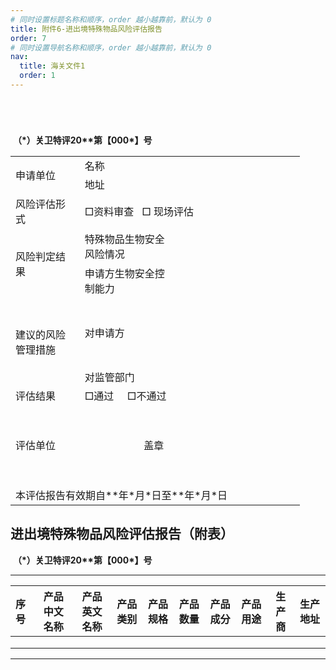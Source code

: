```yaml
---
# 同时设置标题名称和顺序，order 越小越靠前，默认为 0
title: 附件6-进出境特殊物品风险评估报告
order: 7
# 同时设置导航名称和顺序，order 越小越靠前，默认为 0
nav:
  title: 海关文件1
  order: 1 
---
```


# 		

​																																					

​																																									**（\*）关卫特评20\*\*第【000\*】号**




<table>
 <col width=94 style='mso-width-source:userset;mso-width-alt:3008;width:71pt'>
 <col width=69 span=2 style='width:52pt'>
 <col width=181 style='mso-width-source:userset;mso-width-alt:5802;width:136pt'>
 <tr height=28 style='height:21.0pt'>
  <td rowspan=2 height=56 class=xl65 width=94 style='height:42.0pt;width:71pt'>申请单位</td>
  <td class=xl66 width=69 style='border-left:none;width:52pt'>名称</td>
  <td colspan=2 class=xl67 width=250 style='border-left:none;width:188pt'><span
  lang=EN-US>　</span></td>
 </tr>
 <tr height=28 style='height:21.0pt'>
  <td height=28 class=xl66 width=69 style='height:21.0pt;border-top:none;
  border-left:none;width:52pt'>地址</td>
  <td colspan=2 class=xl67 width=250 style='border-left:none;width:188pt'><span
  lang=EN-US>　</span></td>
 </tr>
 <tr height=57 style='height:42.5pt'>
  <td height=57 class=xl65 width=94 style='height:42.5pt;border-top:none;
  width:71pt'>风险评估<font class="font10">形式</font></td>
  <td colspan=3 class=xl68 width=319 style='border-left:none;width:240pt'>□资料审查<span
  style='mso-spacerun:yes'>&nbsp;&nbsp; </span>□ 现场评估</td>
 </tr>
 <tr height=29 style='mso-height-source:userset;height:21.5pt'>
  <td rowspan=2 height=85 class=xl65 width=94 style='height:63.5pt;border-top:
  none;width:71pt'>风险判定<font class="font10">结果</font></td>
  <td colspan=2 class=xl68 width=138 style='border-left:none;width:104pt'>特殊物品生物安全风险情况</td>
  <td class=xl69 width=181 style='border-top:none;border-left:none;width:136pt'>　</td>
 </tr>
 <tr height=56 style='mso-height-source:userset;height:42.0pt'>
  <td colspan=2 height=56 class=xl68 width=138 style='height:42.0pt;border-left:
  none;width:104pt'>申请方生物安全控制能力</td>
  <td class=xl69 width=181 style='border-top:none;border-left:none;width:136pt'>　</td>
 </tr>
 <tr height=111 style='mso-height-source:userset;height:83.5pt'>
  <td rowspan=2 height=139 class=xl65 width=94 style='height:104.5pt;
  border-top:none;width:71pt'>建议的风险管理措施</td>
  <td colspan=2 class=xl68 width=138 style='border-left:none;width:104pt'>对申请方</td>
  <td class=xl69 width=181 style='border-top:none;border-left:none;width:136pt'>　</td>
 </tr>
 <tr height=28 style='height:21.0pt'>
  <td colspan=2 height=28 class=xl68 width=138 style='height:21.0pt;border-left:
  none;width:104pt'>对监管部门</td>
  <td class=xl69 width=181 style='border-top:none;border-left:none;width:136pt'>　</td>
 </tr>
 <tr height=28 style='height:21.0pt'>
  <td height=28 class=xl65 width=94 style='height:21.0pt;border-top:none;
  width:71pt'>评估结果</td>
  <td colspan=3 class=xl68 width=319 style='border-left:none;width:240pt'>□通过<span
  style='mso-spacerun:yes'>&nbsp;&nbsp;&nbsp;&nbsp; </span>□不通过<span
  style='mso-spacerun:yes'>&nbsp;&nbsp;&nbsp;&nbsp;&nbsp;</span></td>
 </tr>
 <tr height=129 style='mso-height-source:userset;height:96.5pt'>
  <td height=129 class=xl70 style='height:96.5pt;border-top:none'>评估单位</td>
  <td colspan=3 class=xl71 style='border-left:none'><span lang=EN-US><span
  style='mso-spacerun:yes'>&nbsp;&nbsp;&nbsp;&nbsp;&nbsp;&nbsp;&nbsp;&nbsp;&nbsp;&nbsp;&nbsp;&nbsp;&nbsp;&nbsp;&nbsp;&nbsp;&nbsp;&nbsp;&nbsp;&nbsp;&nbsp;
  </span>盖章</span></td>
 </tr>
 <tr height=28 style='height:21.0pt'>
  <td colspan=4 height=28 class=xl72 style='height:21.0pt'>本评估报告有效期自**年*月*日至**年*月*日</td>
 </tr>
</table>



## 		

## 					进出境特殊物品风险评估报告（附表）

​																												**（\*）关卫特评20\*\*第【000\*】号**

------ -------------- -------------- ---------- ---------- ---------- ---------- ---------- -------- ----------
| 序号 | 产品中文名称 | 产品英文名称 | 产品类别 | 产品规格 | 产品数量 | 产品成分 | 产品用途 | 生产商 | 生产地址 |
| :--- | :----------: | :----------: | :------: | -------- | -------- | -------- | -------- | ------ | -------- |
|      |              |              |          |          |          |          |          |        |          |
|      |              |              |          |          |          |          |          |        |          |
|      |              |              |          |          |          |          |          |        |          |

------ -------------- -------------- ---------- ---------- ---------- ---------- ---------- -------- ----------
